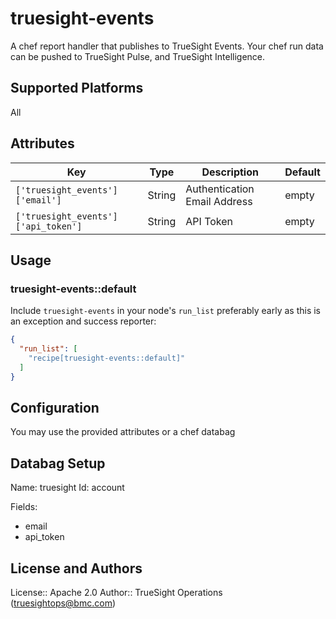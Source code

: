 # truesight-events

A chef report handler that publishes to TrueSight Events. Your chef run data can be pushed to TrueSight Pulse, and TrueSight Intelligence.

## Supported Platforms

All

## Attributes

| Key | Type | Description | Default |
| --- | ---- | ----------- | ------- |
| `['truesight_events']['email']` | String | Authentication Email Address | empty |
| `['truesight_events']['api_token']` | String | API Token | empty |

## Usage

### truesight-events::default

Include `truesight-events` in your node's `run_list` preferably early as this is an exception and success reporter:

```json
{
  "run_list": [
    "recipe[truesight-events::default]"
  ]
}
```
## Configuration

You may use the provided attributes or a chef databag

## Databag Setup

Name: truesight
Id: account

Fields:
  - email
  - api_token

## License and Authors

License:: Apache 2.0
Author:: TrueSight Operations (<truesightops@bmc.com>)
